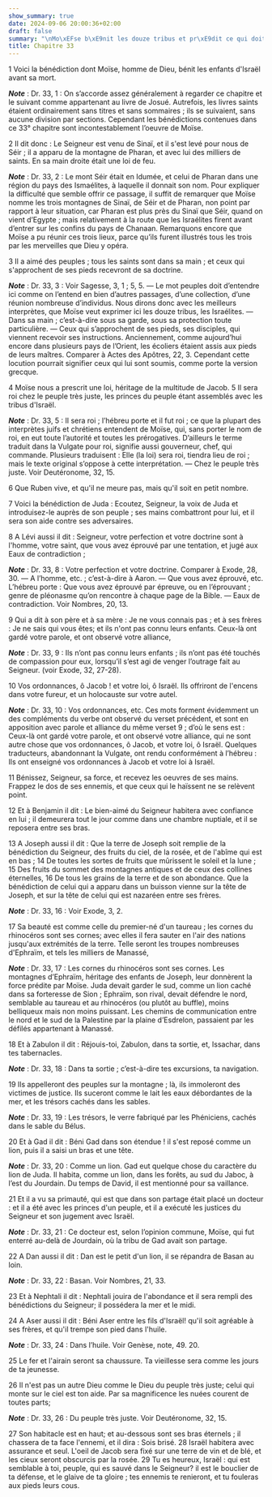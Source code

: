 ```yaml
---
show_summary: true
date: 2024-09-06 20:00:36+02:00
draft: false
summary: "\nMo\xEFse b\xE9nit les douze tribus et pr\xE9dit ce qui doit leur arriver.\n"
title: Chapitre 33
---
```





1 Voici la bénédiction dont Moïse, homme de Dieu, bénit les enfants d'Israël avant sa mort.

***Note*** :  Dr. 33, 1 : On s’accorde assez généralement à regarder ce chapitre et le suivant comme appartenant au livre de Josué. Autrefois, les livres saints étaient ordinairement sans titres et sans sommaires ; ils se suivaient, sans aucune division par sections. Cependant les bénédictions contenues dans ce 33° chapitre sont incontestablement l’oeuvre de Moïse.

2 Il dit donc : Le Seigneur est venu de Sinaï, et il s'est levé pour nous de Séir ; il a apparu de la montagne de Pharan, et avec lui des milliers de saints. En sa main droite était une loi de feu.

***Note*** :  Dr. 33, 2 : Le mont Séir était en Idumée, et celui de Pharan dans une région du pays des Ismaélites, à laquelle il donnait son nom. Pour expliquer la difficulté que semble offrir ce passage, il suffit de remarquer que Moïse nomme les trois montagnes de Sinaï, de Séir et de Pharan, non point par rapport à leur situation, car Pharan est plus près du Sinaï que Séir, quand on vient d’Egypte ; mais relativement à la route que les Israélites firent avant d’entrer sur les confins du pays de Chanaan. Remarquons encore que Moïse a pu réunir ces trois lieux, parce qu’ils furent illustrés tous les trois par les merveilles que Dieu y opéra.

3 Il a aimé des peuples ; tous les saints sont dans sa main ; et ceux qui s'approchent de ses pieds recevront de sa doctrine.

***Note*** :  Dr. 33, 3 : Voir Sagesse, 3, 1 ; 5, 5. ― Le mot peuples doit d’entendre ici comme on l’entend en bien d’autres passages, d’une collection, d’une réunion nombreuse d’individus. Nous dirons donc avec les meilleurs interprètes, que Moïse veut exprimer ici les douze tribus, les Israélites. ― Dans sa main ; c’est-à-dire sous sa garde, sous sa protection toute particulière. ― Ceux qui s’approchent de ses pieds, ses disciples, qui viennent recevoir ses instructions. Anciennement, comme aujourd’hui encore dans plusieurs pays de l’Orient, les écoliers étaient assis aux pieds de leurs maîtres. Comparer à Actes des Apôtres, 22, 3. Cependant cette locution pourrait signifier ceux qui lui sont soumis, comme porte la version grecque.

4 Moïse nous a prescrit une loi, héritage de la multitude de Jacob. 5 Il sera roi chez le peuple très juste, les princes du peuple étant assemblés avec les tribus d'Israël.

***Note*** :  Dr. 33, 5 : Il sera roi ; l’hébreu porte et il fut roi ; ce que la plupart des interprètes juifs et chrétiens entendent de Moïse, qui, sans porter le nom de roi, en eut toute l’autorité et toutes les prérogatives. D’ailleurs le terme traduit dans la Vulgate pour roi, signifie aussi gouverneur, chef, qui commande. Plusieurs traduisent : Elle (la loi) sera roi, tiendra lieu de roi ; mais le texte original s’oppose à cette interprétation. ― Chez le peuple très juste. Voir Deutéronome, 32, 15.

6 Que Ruben vive, et qu'il ne meure pas, mais qu'il soit en petit nombre.


7 Voici la bénédiction de Juda : Ecoutez, Seigneur, la voix de Juda et introduisez-le auprès de son peuple ; ses mains combattront pour lui, et il sera son aide contre ses adversaires.


8 A Lévi aussi il dit : Seigneur, votre perfection et votre doctrine sont à l'homme, votre saint, que vous avez éprouvé par une tentation, et jugé aux Eaux de contradiction ;

***Note*** :  Dr. 33, 8 : Votre perfection et votre doctrine. Comparer à Exode, 28, 30. ― A l’homme, etc. ; c’est-à-dire à Aaron. ― Que vous avez éprouvé, etc. L’hébreu porte : Que vous avez éprouvé par épreuve, ou en l’éprouvant ; genre de pléonasme qu’on rencontre à chaque page de la Bible. ― Eaux de contradiction. Voir Nombres, 20, 13.

9 Qui a dit à son père et à sa mère : Je ne vous connais pas ; et à ses frères : Je ne sais qui vous êtes; et ils n'ont pas connu leurs enfants. Ceux-là ont gardé votre parole, et ont observé votre alliance,

***Note*** :  Dr. 33, 9 : Ils n’ont pas connu leurs enfants ; ils n’ont pas été touchés de compassion pour eux, lorsqu’il s’est agi de venger l’outrage fait au Seigneur. (voir Exode, 32, 27-28).

10 Vos ordonnances, ô Jacob ! et votre loi, ô Israël. Ils offriront de l'encens dans votre fureur, et un holocauste sur votre autel.

***Note*** :  Dr. 33, 10 : Vos ordonnances, etc. Ces mots forment évidemment un des compléments du verbe ont observé du verset précédent, et sont en apposition avec parole et alliance du même verset 9 ; d’où le sens est : Ceux-là ont gardé votre parole, et ont observé votre alliance, qui ne sont autre chose que vos ordonnances, ô Jacob, et votre loi, ô Israël. Quelques traducteurs, abandonnant la Vulgate, ont rendu conformément à l’hébreu : Ils ont enseigné vos ordonnances à Jacob et votre loi à Israël.

11 Bénissez, Seigneur, sa force, et recevez les oeuvres de ses mains. Frappez le dos de ses ennemis, et que ceux qui le haïssent ne se relèvent point.


12 Et à Benjamin il dit : Le bien-aimé du Seigneur habitera avec confiance en lui ; il demeurera tout le jour comme dans une chambre nuptiale, et il se reposera entre ses bras.


13 A Joseph aussi il dit : Que la terre de Joseph soit remplie de la bénédiction du Seigneur, des fruits du ciel, de la rosée, et de l'abîme qui est en bas ; 14 De toutes les sortes de fruits que mûrissent le soleil et la lune ; 15 Des fruits du sommet des montagnes antiques et de ceux des collines éternelles, 16 De tous les grains de la terre et de son abondance. Que la bénédiction de celui qui a apparu dans un buisson vienne sur la tête de Joseph, et sur la tête de celui qui est nazaréen entre ses frères.

***Note*** :  Dr. 33, 16 : Voir Exode, 3, 2.

17 Sa beauté est comme celle du premier-né d'un taureau ; les cornes du rhinocéros sont ses cornes; avec elles il fera sauter en l'air des nations jusqu'aux extrémités de la terre. Telle seront les troupes nombreuses d'Ephraïm, et tels les milliers de Manassé,

***Note*** :  Dr. 33, 17 : Les cornes du rhinocéros sont ses cornes. Les montagnes d’Ephraïm, héritage des enfants de Joseph, leur donnèrent la force prédite par Moïse. Juda devait garder le sud, comme un lion caché dans sa forteresse de Sion ; Ephraïm, son rival, devait défendre le nord, semblable au taureau et au rhinocéros (ou plutôt au buffle), moins belliqueux mais non moins puissant. Les chemins de communication entre le nord et le sud de la Palestine par la plaine d’Esdrelon, passaient par les défilés appartenant à Manassé.

18 Et à Zabulon il dit : Réjouis-toi, Zabulon, dans ta sortie, et, Issachar, dans tes tabernacles.

***Note*** :  Dr. 33, 18 : Dans ta sortie ; c’est-à-dire tes excursions, ta navigation.

19 Ils appelleront des peuples sur la montagne ; là, ils immoleront des victimes de justice. Ils suceront comme le lait les eaux débordantes de la mer, et les trésors cachés dans les sables.

***Note*** :  Dr. 33, 19 : Les trésors, le verre fabriqué par les Phéniciens, cachés dans le sable du Bélus.


20 Et à Gad il dit : Béni Gad dans son étendue ! il s'est reposé comme un lion, puis il a saisi un bras et une tête.

***Note*** :  Dr. 33, 20 : Comme un lion. Gad eut quelque chose du caractère du lion de Juda. Il habita, comme un lion, dans les forêts, au sud du Jaboc, à l’est du Jourdain. Du temps de David, il est mentionné pour sa vaillance.

21 Et il a vu sa primauté, qui est que dans son partage était placé un docteur : et il a été avec les princes d'un peuple, et il a exécuté les justices du Seigneur et son jugement avec Israël.

***Note*** :  Dr. 33, 21 : Ce docteur est, selon l’opinion commune, Moïse, qui fut enterré au-delà de Jourdain, où la tribu de Gad avait son partage.


22 A Dan aussi il dit : Dan est le petit d'un lion, il se répandra de Basan au loin.

***Note*** :  Dr. 33, 22 : Basan. Voir Nombres, 21, 33.

23 Et à Nephtali il dit : Nephtali jouira de l'abondance et il sera rempli des bénédictions du Seigneur; il possédera la mer et le midi.


24 A Aser aussi il dit : Béni Aser entre les fils d'Israël! qu'il soit agréable à ses frères, et qu'il trempe son pied dans l'huile.

***Note*** :  Dr. 33, 24 : Dans l’huile. Voir Genèse, note, 49. 20.

25 Le fer et l'airain seront sa chaussure. Ta vieillesse sera comme les jours de ta jeunesse.


26 Il n'est pas un autre Dieu comme le Dieu du peuple très juste; celui qui monte sur le ciel est ton aide. Par sa magnificence les nuées courent de toutes parts;

***Note*** :  Dr. 33, 26 : Du peuple très juste. Voir Deutéronome, 32, 15.

27 Son habitacle est en haut; et au-dessous sont ses bras éternels ; il chassera de ta face l'ennemi, et il dira : Sois brisé. 28 Israël habitera avec assurance et seul. L'oeil de Jacob sera fixé sur une terre de vin et de blé, et les cieux seront obscurcis par la rosée. 29 Tu es heureux, Israël : qui est semblable à toi, peuple, qui es sauvé dans le Seigneur? il est le bouclier de ta défense, et le glaive de ta gloire ; tes ennemis te renieront, et tu fouleras aux pieds leurs cous.

